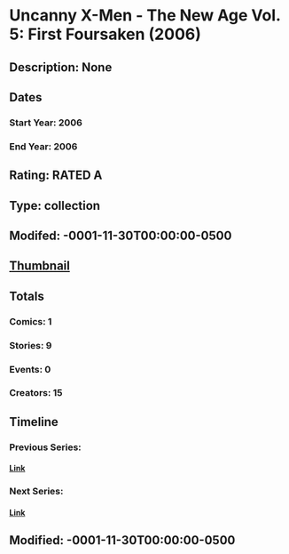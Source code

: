 # Uncanny X-Men - The New Age Vol. 5: First Foursaken (2006)
## Description: None
## Dates
### Start Year: 2006
### End Year: 2006
## Rating: RATED A
## Type: collection
## Modifed: -0001-11-30T00:00:00-0500
## [Thumbnail](http://i.annihil.us/u/prod/marvel/i/mg/9/40/4bc5c6856de00.jpg)
## Totals
### Comics: 1
### Stories: 9
### Events: 0
### Creators: 15
## Timeline
### Previous Series: 
#### [Link]()
### Next Series: 
#### [Link]()
## Modified: -0001-11-30T00:00:00-0500